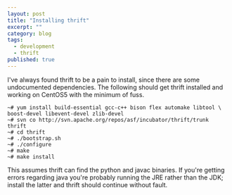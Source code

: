 ```yaml
---
layout: post
title: "Installing thrift"
excerpt: ""
category: blog
tags:
  - development
  - thrift
published: true
---
```


I've always found thrift to be a pain to install, since there are some undocumented dependencies. The following should get thrift installed and working on CentOS5 with the minimum of fuss.

    ~# yum install build-essential gcc-c++ bison flex automake libtool \
    boost-devel libevent-devel zlib-devel
    ~# svn co http://svn.apache.org/repos/asf/incubator/thrift/trunk thrift
    ~# cd thrift
    ~# ./bootstrap.sh
    ~# ./configure
    ~# make
    ~# make install

This assumes thrift can find the python and javac binaries. If you're getting errors regarding java you're probably running the JRE rather than the JDK; install the latter and thrift should continue without fault.
